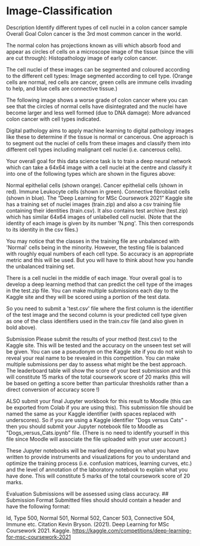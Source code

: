 # Image-Classification


Description
Identify different types of cell nuclei in a colon cancer sample
Overall Goal
Colon cancer is the 3rd most common cancer in the world.

The normal colon has projections known as villi which absorb food and appear as circles of cells on a microscope image of the tissue (since the villi are cut through):
Histopathology image of early colon cancer.

The cell nuclei of these images can be segmented and coloured according to the different cell types:
Image segmented according to cell type.
(Orange cells are normal, red cells are cancer, green cells are immune cells invading to help, and blue cells are connective tissue.)

The following image shows a worse grade of colon cancer where you can see that the circles of normal cells have disintegrated and the nuclei have become larger and less well formed (due to DNA damage):
More advanced colon cancer with cell types indicated.

Digital pathology aims to apply machine learning to digital pathology images like these to determine if the tissue is normal or cancerous. One approach is to segment out the nuclei of cells from these images and classify them into different cell types including malignant cell nuclei (i.e. cancerous cells).

Your overall goal for this data science task is to train a deep neural network which can take a 64x64 image with a cell nuclei at the centre and classify it into one of the following types which are shown in the figures above:

Normal epithelial cells (shown orange).
Cancer epithelial cells (shown in red).
Immune Leukocyte cells (shown in green).
Connective fibroblast cells (shown in blue).
The “Deep Learning for MSc Coursework 2021” Kaggle site has a training set of nuclei images (train.zip) and also a csv training file containing their identities (train.csv). It also contains test archive (test.zip) which has similar 64x64 images of unlabelled cell nuclei. (Note that the identity of each image is given by its number 'N.png'. This then corresponds to its identity in the csv files.)

You may notice that the classes in the training file are unbalanced with 'Normal' cells being in the minority. However, the testing file is balanced with roughly equal numbers of each cell type. So accuracy is an appropriate metric and this will be used. But you will have to think about how you handle the unbalanced training set.

There is a cell nuclei in the middle of each image. Your overall goal is to develop a deep learning method that can predict the cell type of the images in the test.zip file. You can make multiple submissions each day to the Kaggle site and they will be scored using a portion of the test data.

So you need to submit a 'test.csv' file where the first column is the identifier of the test image and the second column is your predicted cell type given as one of the class identifiers used in the train.csv file (and also given in bold above).

Submission
Please submit the results of your method (test.csv) to the Kaggle site. This will be tested and the accuracy on the unseen test set will be given. You can use a pseudonym on the Kaggle site if you do not wish to reveal your real name to be revealed in this competition. You can make multiple submissions per day to assess what might be the best approach. The leaderboard table will show the score of your best submission and this will constitute 15 marks of the total coursework score of 20 marks (this will be based on getting a score better than particular thresholds rather than a direct conversion of accuracy score !)

ALSO submit your final Jupyter workbook for this result to Moodle (this can be exported from Colab if you are using this). This submission file should be named the same as your Kaggle identifier (with spaces replaced with underscores). So if you are using a Kaggle identifier "Dogs versus Cats" - then you should submit your Jupyter notebook file to Moodle as "Dogs_versus_Cats.ipynb" file. (There is no need to identify yourself in this file since Moodle will associate the file uploaded with your user account.)

These Jupyter notebooks will be marked depending on what you have written to provide instruments and visualizations for you to understand and optimize the training process (i.e. confusion matrices, learning curves, etc.) and the level of annotation of the laboratory notebook to explain what you have done. This will constitute 5 marks of the total coursework score of 20 marks.

Evaluation
Submissions will be assessed using class accuracy. ## Submission Format
Submitted files should should contain a header and have the following format:

Id,  Type
500, Normal
501, Normal
502, Cancer
503, Connective
504, Immune
etc.
Citation
Kevin Bryson. (2021). Deep Learning for MSc Coursework 2021. Kaggle. https://kaggle.com/competitions/deep-learning-for-msc-coursework-2021
